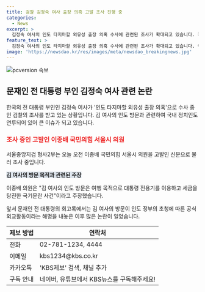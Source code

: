 ```yaml
---
title: 검찰 김정숙 여사 출장 의혹 고발 조사 진행 중
categories:
  - News
excerpt: >
  김정숙 여사의 인도 타지마할 외유성 출장 의혹 수사에 관련된 조사가 확대되고 있습니다. 국민의힘 서울시 의원인 이종배가 여사의 출장을 공식 외교활동이 아닌 여행으로 규정해 세금 낭비로 비판하며 이를 고발했습니다. 문재인 전 대통령의 회고록 출간으로 논란이 증폭된 가운데, 검찰은 이에 대한 수사를 진행 중입니다.
feature_text: >
  김정숙 여사의 인도 타지마할 외유성 출장 의혹 수사에 관련된 조사가 확대되고 있습니다. 국민의힘 서울시 의원인 이종배가 여사의 출장을 공식 외교활동이 아닌 여행으로 규정해 세금 낭비로 비판하며 이를 고발했습니다. 문재인 전 대통령의 회고록 출간으로 논란이 증폭된 가운데, 검찰은 이에 대한 수사를 진행 중입니다.
image: 'https://newsdao.kr/res/images/meta/newsdao_breakingnews.jpg'
---
```


<p><img src="https://newsdao.kr/res/images/meta/newsdao_breakingnews.jpg" alt="pcversion 속보" /></p>

<h2 data-ke-size="size26">문재인 전 대통령 부인 김정숙 여사 관련 논란</h2>

<p data-ke-size="size16"></p>

<p>한국의 전 대통령 부인인 김정숙 여사가 '인도 타지마할 외유성 출장 의혹'으로 수사 중인 검찰의 조사를 받고 있는 상황입니다. 김 여사의 인도 방문과 관련하여 국내 정치인도 연루되어 있어 큰 이슈가 되고 있습니다. </p>

<h3><b><span style="color: #ee2323;">조사 중인 고발인 이종배 국민의힘 서울시 의원</span></b></h3>

<p data-ke-size="size16">서울중앙지검 형사2부는 오늘 오전 이종배 국민의힘 서울시 의원을 고발인 신분으로 불러 조사 중입니다. </p>

<p data-ke-size="size16"><b><span style="background-color: #21538527;">김 여사의 방문 목적과 관련된 주장</span></b></p>

<p data-ke-size="size16">이종배 의원은 "김 여사의 인도 방문은 여행 목적으로 대통령 전용기를 이용하고 세금을 탕진한 국기문란 사건"이라고 주장했습니다. </p>

<p data-ke-size="size16">앞서 문재인 전 대통령의 회고록에서는 김 여사의 방문이 인도 정부의 초청에 따른 공식 외교활동이라는 해명을 내놓은 이후 많은 논란이 일었습니다.</p>

<table>
<thead>
<tr>
<th>제보 방법</th>
<th>연락처</th>
</tr>
</thead>
<tbody>
<tr>
<td>전화</td>
<td>02-781-1234, 4444</td>
</tr>
<tr>
<td>이메일</td>
<td>kbs1234@kbs.co.kr</td>
</tr>
<tr>
<td>카카오톡</td>
<td>'KBS제보' 검색, 채널 추가</td>
</tr>
<tr>
<td>구독 안내</td>
<td>네이버, 유튜브에서 KBS뉴스를 구독해주세요!</td>
</tr>
</tbody>
</table>

<p data-ke-size="size16">&nbsp;</p>

